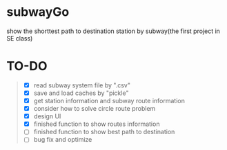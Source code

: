 # subwayGo
show the shorttest path to destination station by subway(the first project in SE class)

# TO-DO
>- [x] read subway system file by ".csv"  
>- [x] save and load caches by "pickle"  
>- [x] get station information and subway route information  
>- [x] consider how to solve circle route problem  
>- [x] design UI  
>- [x] finished function to show routes information  
>- [ ] finished function to show best path to destination  
>- [ ] bug fix and optimize  

